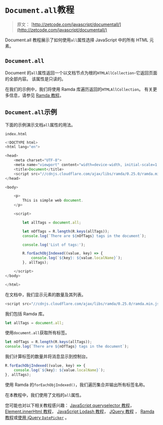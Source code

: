 # `Document.all`教程

> 原文： [http://zetcode.com/javascript/documentall/](http://zetcode.com/javascript/documentall/)

Document.all 教程展示了如何使用`all`属性选择 JavaScript 中的所有 HTML 元素。

## `Document.all`

Document 的`all`属性返回一个以文档节点为根的`HTMLAllCollection`-它返回页面的全部内容。 该属性是只读的。

在我们的示例中，我们将使用 Ramda 库遍历返回的`HTMLAllCollection`。 有关更多信息，请参见 [Ramda 教程](/javascript/ramda/)。

## `Document.all`示例

下面的示例演示文档`all`属性的用法。

`index.html`

```js
<!DOCTYPE html>
<html lang="en">

<head>
    <meta charset="UTF-8">
    <meta name="viewport" content="width=device-width, initial-scale=1.0">
    <title>Document</title>
    <script src="//cdnjs.cloudflare.com/ajax/libs/ramda/0.25.0/ramda.min.js"></script>
</head>

<body>

    <p>
        This is simple web document.
    </p>

    <script>

        let allTags = document.all;

        let nOfTags = R.length(R.keys(allTags));
        console.log(`There are ${nOfTags} tags in the document`);

        console.log('List of tags:');

        R.forEachObjIndexed((value, key) => {
            console.log(`${key}: ${value.localName}`);
        }, allTags);

    </script>
</body>

</html>

```

在文档中，我们显示元素的数量及其列表。

```js
<script src="//cdnjs.cloudflare.com/ajax/libs/ramda/0.25.0/ramda.min.js"></script>

```

我们包括 Ramda 库。

```js
let allTags = document.all;

```

使用`document.all`获取所有标签。

```js
let nOfTags = R.length(R.keys(allTags));
console.log(`There are ${nOfTags} tags in the document`);

```

我们计算标签的数量并将消息显示到控制台。

```js
R.forEachObjIndexed((value, key) => {
    console.log(`${key}: ${value.localName}`);
}, allTags);

```

使用 Ramda 的`forEachObjIndexed()`，我们遍历集合并输出所有标签名称。

在本教程中，我们使用了文档的`all`属性。

您可能也对以下相关教程感兴趣： [JavaScript queryselector 教程](/javascript/queryselector/)， [Element.innerHtml 教程](/dom/innerhtml/)， [JavaScript Lodash 教程](/javascript/lodash/)， [JQuery 教程](/web/jquery/) ， [Ramda 教程](/javascript/ramda/)或[使用 jQuery `DatePicker`](/articles/jquerydatepicker/) 。
